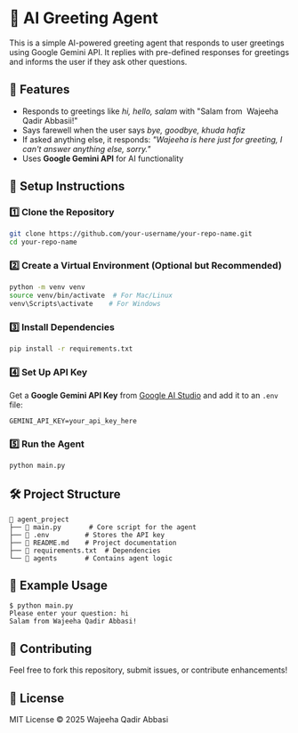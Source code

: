 # 🤖 AI Greeting Agent

This is a simple AI-powered greeting agent that responds to user greetings using Google Gemini API. It replies with pre-defined responses for greetings and informs the user if they ask other questions.

## 📌 Features

- Responds to greetings like *hi, hello, salam* with "Salam from  Wajeeha Qadir Abbasii!"
- Says farewell when the user says *bye, goodbye, khuda hafiz*
- If asked anything else, it responds: *"Wajeeha is here just for greeting, I can't answer anything else, sorry."*
- Uses **Google Gemini API** for AI functionality

## 🚀 Setup Instructions

### 1️⃣ Clone the Repository

```sh
git clone https://github.com/your-username/your-repo-name.git
cd your-repo-name
```

### 2️⃣ Create a Virtual Environment (Optional but Recommended)

```sh
python -m venv venv
source venv/bin/activate  # For Mac/Linux
venv\Scripts\activate    # For Windows
```

### 3️⃣ Install Dependencies

```sh
pip install -r requirements.txt
```

### 4️⃣ Set Up API Key

Get a **Google Gemini API Key** from [Google AI Studio](https://aistudio.google.com/) and add it to an `.env` file:

```
GEMINI_API_KEY=your_api_key_here
```

### 5️⃣ Run the Agent

```sh
python main.py
```

## 🛠 Project Structure

```
📂 agent_project
├── 📄 main.py       # Core script for the agent
├── 📄 .env         # Stores the API key
├── 📄 README.md    # Project documentation
├── 📄 requirements.txt  # Dependencies
└── 📂 agents       # Contains agent logic
```

## 🎯 Example Usage

```
$ python main.py
Please enter your question: hi
Salam from Wajeeha Qadir Abbasi!
```

## 🤝 Contributing

Feel free to fork this repository, submit issues, or contribute enhancements!

## 📜 License

MIT License © 2025 Wajeeha Qadir Abbasi


